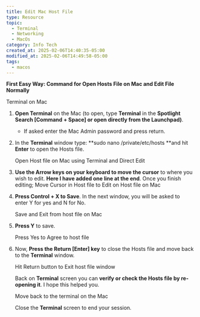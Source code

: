```yaml
---
title: Edit Mac Host File
type: Resource
topic:
  - Terminal
  - Networking
  - MacOs
category: Info Tech
created_at: 2025-02-06T14:40:35-05:00
modified_at: 2025-02-06T14:49:58-05:00
tags:
  - macos
---
```

**First Easy Way: Command for Open Hosts File on Mac and Edit File Normally**  

Terminal on Mac

1. **Open Terminal** on the Mac (to open, type **Terminal** in the **Spotlight Search \[Command \+ Space\] or open directly from the Launchpad)**.

   * If asked enter the Mac Admin password and press return.  
2. In the **Terminal** window type: **sudo nano /private/etc/hosts **and hit **Enter** to open the Hosts file.

   Open Host file on Mac using Terminal and Direct Edit

3. **Use the Arrow keys on your keyboard to move the cursor** to where you wish to edit. **Here I have added one line at the end**. Once you finish editing;
Move Cursor in Host file to Edit on Host file on Mac
4. **Press Control \+ X to Save**. In the next window, you will be asked to enter Y for yes and N for No.

   Save and Exit from host file on Mac

5. **Press Y** to save.


   Press Yes to Agree to host file

6. Now, **Press the Return \[Enter\] key** to close the Hosts file and move back to the **Terminal** window.

   Hit Return button to Exit host file window

   Back on **Terminal** screen you can **verify or check the Hosts file by re-opening it**. I hope this helped you.

   Move back to the terminal on the Mac

   Close the **Terminal** screen to end your session.

